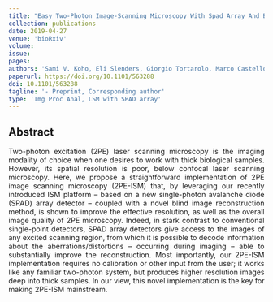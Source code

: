 ```yaml
---
title: "Easy Two-Photon Image-Scanning Microscopy With Spad Array And Blind Image Reconstruction"
collection: publications
date: 2019-04-27
venue: 'bioRxiv'
volume: 
issue: 
pages:
authors: 'Sami V. Koho, Eli Slenders, Giorgio Tortarolo, Marco Castello, Mauro Buttafava, Federica Villa, Elena Tcarenkova, Marcel Ameloot, Paolo Bianchini, Colin J.R. Sheppard, Albeto Diaspro, Alberto Tosi, Giuseppe Vicidomini'
paperurl: https://doi.org/10.1101/563288
doi: 10.1101/563288
tagline: '- Preprint, Corresponding author'
type: 'Img Proc Anal, LSM with SPAD array'
---
```


<h2> Abstract </h2>
<p align= "justify">
Two-photon excitation (2PE) laser scanning microscopy is the imaging modality of choice when one desires to work with thick biological samples. However, its spatial resolution is poor, below confocal laser scanning microscopy. Here, we propose a straightforward implementation of 2PE image scanning microscopy (2PE-ISM) that, by leveraging our recently introduced ISM platform – based on a new single-photon avalanche diode (SPAD) array detector – coupled with a novel blind image reconstruction method, is shown to improve the effective resolution, as well as the overall image quality of 2PE microscopy. Indeed, in stark contrast to conventional single-point detectors, SPAD array detectors give access to the images of any excited scanning region, from which it is possible to decode information about the aberrations/distortions – occurring during imaging – able to substantially improve the reconstruction. Most importantly, our 2PE-ISM implementation requires no calibration or other input from the user; it works like any familiar two-photon system, but produces higher resolution images deep into thick samples. In our view, this novel implementation is the key for making 2PE-ISM mainstream.
